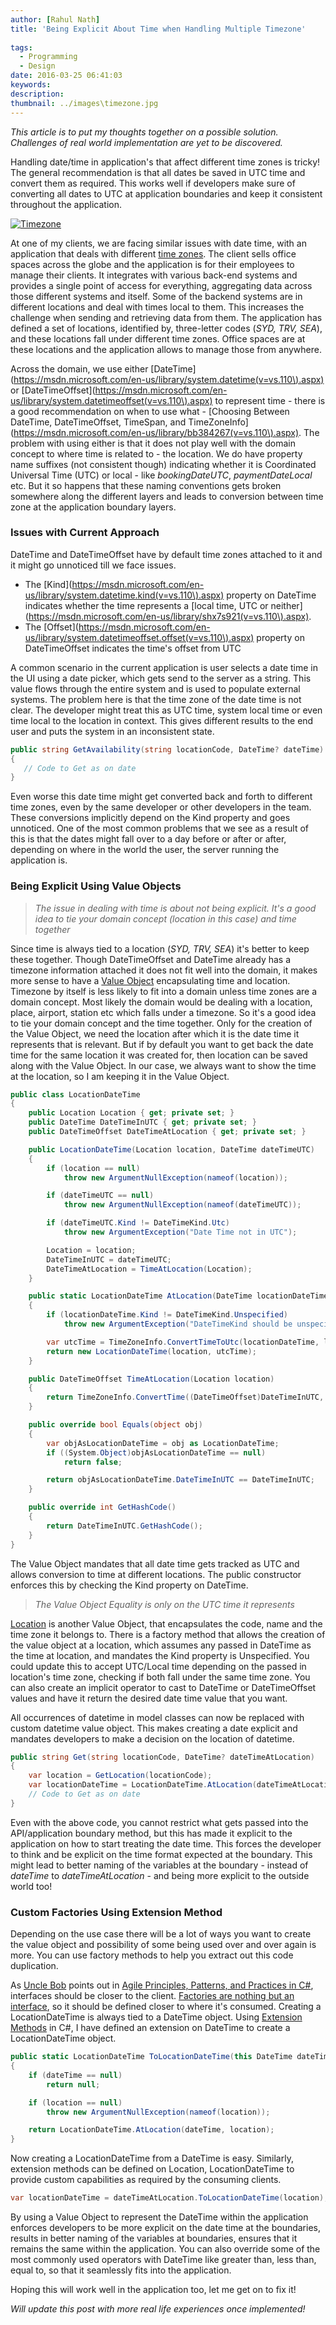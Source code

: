 ```yaml
---
author: [Rahul Nath]
title: 'Being Explicit About Time when Handling Multiple Timezone'
  
tags:
  - Programming
  - Design
date: 2016-03-25 06:41:03
keywords:
description:
thumbnail: ../images\timezone.jpg
---
```


_This article is to put my thoughts together on a possible solution. Challenges of real world implementation are yet to be discovered._

Handling date/time in application's that affect different time zones is tricky! The general recommendation is that all dates be saved in UTC time and convert them as required. This works well if developers make sure of converting all dates to UTC at application boundaries and keep it consistent throughout the application.

<a href="https://unsplash.com/photos/yBzrPGLjMQw" class="center" title="Image By Heather Zabriskie , from https://unsplash.com/photos/yBzrPGLjMQw"><img src="../images\timezone.jpg" class="center" alt="Timezone"></a>

At one of my clients, we are facing similar issues with date time, with an application that deals with different [time zones](https://en.wikipedia.org/wiki/Time_zone). The client sells office spaces across the globe and the application is for their employees to manage their clients. It integrates with various back-end systems and provides a single point of access for everything, aggregating data across those different systems and itself. Some of the backend systems are in different locations and deal with times local to them. This increases the challenge when sending and retrieving data from them. The application has defined a set of locations, identified by, three-letter codes (_SYD, TRV, SEA_), and these locations fall under different time zones. Office spaces are at these locations and the application allows to manage those from anywhere.

Across the domain, we use either [DateTime](https://msdn.microsoft.com/en-us/library/system.datetime(v=vs.110\).aspx) or [DateTimeOffset](https://msdn.microsoft.com/en-us/library/system.datetimeoffset(v=vs.110\).aspx) to represent time - there is a good recommendation on when to use what - [Choosing Between DateTime, DateTimeOffset, TimeSpan, and TimeZoneInfo](https://msdn.microsoft.com/en-us/library/bb384267(v=vs.110\).aspx). The problem with using either is that it does not play well with the domain concept to where time is related to - the location. We do have property name suffixes (not consistent though) indicating whether it is Coordinated Universal Time (UTC) or local - like _bookingDateUTC_, _paymentDateLocal_ etc. But it so happens that these naming conventions gets broken somewhere along the different layers and leads to conversion between time zone at the application boundary layers.

### Issues with Current Approach

DateTime and DateTimeOffset have by default time zones attached to it and it might go unnoticed till we face issues.

- The [Kind](https://msdn.microsoft.com/en-us/library/system.datetime.kind(v=vs.110\).aspx) property on DateTime indicates whether the time represents a [local time, UTC or neither](https://msdn.microsoft.com/en-us/library/shx7s921(v=vs.110\).aspx).
- The [Offset](https://msdn.microsoft.com/en-us/library/system.datetimeoffset.offset(v=vs.110\).aspx) property on DateTimeOffset indicates the time's offset from UTC

A common scenario in the current application is user selects a date time in the UI using a date picker, which gets send to the server as a string. This value flows through the entire system and is used to populate external systems. The problem here is that the time zone of the date time is not clear. The developer might treat this as UTC time, system local time or even time local to the location in context. This gives different results to the end user and puts the system in an inconsistent state.

```csharp
public string GetAvailability(string locationCode, DateTime? dateTime)
{
   // Code to Get as on date
}
```

Even worse this date time might get converted back and forth to different time zones, even by the same developer or other developers in the team. These conversions implicitly depend on the Kind property and goes unnoticed. One of the most common problems that we see as a result of this is that the dates might fall over to a day before or after or after, depending on where in the world the user, the server running the application is.

### Being Explicit Using Value Objects

> _The issue in dealing with time is about not being explicit. It's a good idea to tie your domain concept (location in this case) and time together_

Since time is always tied to a location (_SYD, TRV, SEA_) it's better to keep these together. Though DateTimeOffset and DateTime already has a timezone information attached it does not fit well into the domain, it makes more sense to have a [Value Object](http://www.rahulpnath.com/blog/thinking-beyond-primitive-values-value-objects/) encapsulating time and location. Timezone by itself is less likely to fit into a domain unless time zones are a domain concept. Most likely the domain would be dealing with a location, place, airport, station etc which falls under a timezone. So it's a good idea to tie your domain concept and the time together. Only for the creation of the Value Object, we need the location after which it is the date time it represents that is relevant. But if by default you want to get back the date time for the same location it was created for, then location can be saved along with the Value Object. In our case, we always want to show the time at the location, so I am keeping it in the Value Object.

```csharp
public class LocationDateTime
{
    public Location Location { get; private set; }
    public DateTime DateTimeInUTC { get; private set; }
    public DateTimeOffset DateTimeAtLocation { get; private set; }

    public LocationDateTime(Location location, DateTime dateTimeUTC)
    {
        if (location == null)
            throw new ArgumentNullException(nameof(location));

        if (dateTimeUTC == null)
            throw new ArgumentNullException(nameof(dateTimeUTC));

        if (dateTimeUTC.Kind != DateTimeKind.Utc)
            throw new ArgumentException("Date Time not in UTC");

        Location = location;
        DateTimeInUTC = dateTimeUTC;
        DateTimeAtLocation = TimeAtLocation(Location);
    }

    public static LocationDateTime AtLocation(DateTime locationDateTime, Location location)
    {
        if (locationDateTime.Kind != DateTimeKind.Unspecified)
            throw new ArgumentException("DateTimeKind should be unspecified");

        var utcTime = TimeZoneInfo.ConvertTimeToUtc(locationDateTime, location.TimeZoneInfo);
        return new LocationDateTime(location, utcTime);
    }

    public DateTimeOffset TimeAtLocation(Location location)
    {
        return TimeZoneInfo.ConvertTime((DateTimeOffset)DateTimeInUTC, location.TimeZoneInfo);
    }

    public override bool Equals(object obj)
    {
        var objAsLocationDateTime = obj as LocationDateTime;
        if ((System.Object)objAsLocationDateTime == null)
            return false;

        return objAsLocationDateTime.DateTimeInUTC == DateTimeInUTC;
    }

    public override int GetHashCode()
    {
        return DateTimeInUTC.GetHashCode();
    }
}
```

The Value Object mandates that all date time gets tracked as UTC and allows conversion to time at different locations. The public constructor enforces this by checking the Kind property on DateTime.

> _The Value Object Equality is only on the UTC time it represents_

[Location](https://github.com/rahulpnath/Blog/blob/master/ExplicitAboutDateTime/ExplicitAboutDateTime/Location.cs) is another Value Object, that encapsulates the code, name and the time zone it belongs to. There is a factory method that allows the creation of the value object at a location, which assumes any passed in DateTime as the time at location, and mandates the Kind property is Unspecified. You could update this to accept UTC/Local time depending on the passed in location's time zone, checking if both fall under the same time zone. You can also create an implicit operator to cast to DateTime or DateTimeOffset values and have it return the desired date time value that you want.

All occurrences of datetime in model classes can now be replaced with custom datetime value object. This makes creating a date explicit and mandates developers to make a decision on the location of datetime.

```csharp
public string Get(string locationCode, DateTime? dateTimeAtLocation)
{
    var location = GetLocation(locationCode);
    var locationDateTime = LocationDateTime.AtLocation(dateTimeAtLocation, location);
    // Code to Get as on date
}
```

Even with the above code, you cannot restrict what gets passed into the API/application boundary method, but this has made it explicit to the application on how to start treating the date time. This forces the developer to think and be explicit on the time format expected at the boundary. This might lead to better naming of the variables at the boundary - instead of _dateTime_ to _dateTimeAtLocation_ - and being more explicit to the outside world too!

### Custom Factories Using Extension Method

Depending on the use case there will be a lot of ways you want to create the value object and possibility of some being used over and over again is more. You can use factory methods to help you extract out this code duplication.

As [Uncle Bob](https://twitter.com/unclebobmartin) points out in [Agile Principles, Patterns, and Practices in C#](http://www.amazon.in/gp/product/0131857258/ref=as_li_tl?ie=UTF8&camp=3626&creative=24822&creativeASIN=0131857258&linkCode=as2&tag=rahulpnath-21&linkId=VVMXRINDZWYFRWP4), interfaces should be closer to the client. [Factories are nothing but an interface](http://blog.ploeh.dk/2014/12/24/placement-of-abstract-factories/), so it should be defined closer to where it's consumed. Creating a LocationDateTime is always tied to a DateTime object. Using [Extension Methods](https://msdn.microsoft.com/en-AU/library/bb383977.aspx) in C#, I have defined an extension on DateTime to create a LocationDateTime object.

```csharp
public static LocationDateTime ToLocationDateTime(this DateTime dateTime, Location location)
{
    if (dateTime == null)
        return null;

    if (location == null)
        throw new ArgumentNullException(nameof(location));

    return LocationDateTime.AtLocation(dateTime, location);
}
```

Now creating a LocationDateTime from a DateTime is easy. Similarly, extension methods can be defined on Location, LocationDateTime to provide custom capabilities as required by the consuming clients.

```csharp
var locationDateTime = dateTimeAtLocation.ToLocationDateTime(location);
```

By using a Value Object to represent the DateTime within the application enforces developers to be more explicit on the date time at the boundaries, results in better naming of the variables at boundaries, ensures that it remains the same within the application. You can also override some of the most commonly used operators with DateTime like greater than, less than, equal to, so that it seamlessly fits into the application.

Hoping this will work well in the application too, let me get on to fix it!

_Will update this post with more real life experiences once implemented!_
